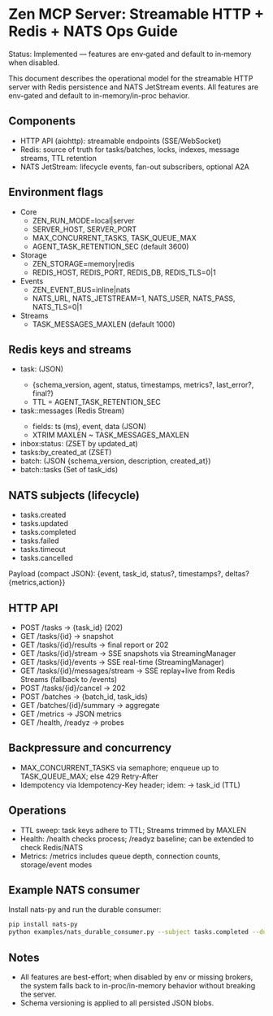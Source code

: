# Zen MCP Server: Streamable HTTP + Redis + NATS Ops Guide
Status: Implemented — features are env‑gated and default to in‑memory when disabled.

This document describes the operational model for the streamable HTTP server with Redis persistence and NATS JetStream events. All features are env-gated and default to in-memory/in-proc behavior.

## Components
- HTTP API (aiohttp): streamable endpoints (SSE/WebSocket)
- Redis: source of truth for tasks/batches, locks, indexes, message streams, TTL retention
- NATS JetStream: lifecycle events, fan-out subscribers, optional A2A

## Environment flags
- Core
  - ZEN_RUN_MODE=local|server
  - SERVER_HOST, SERVER_PORT
  - MAX_CONCURRENT_TASKS, TASK_QUEUE_MAX
  - AGENT_TASK_RETENTION_SEC (default 3600)
- Storage
  - ZEN_STORAGE=memory|redis
  - REDIS_HOST, REDIS_PORT, REDIS_DB, REDIS_TLS=0|1
- Events
  - ZEN_EVENT_BUS=inline|nats
  - NATS_URL, NATS_JETSTREAM=1, NATS_USER, NATS_PASS, NATS_TLS=0|1
- Streams
  - TASK_MESSAGES_MAXLEN (default 1000)

## Redis keys and streams
- task:<id> (JSON)
  - {schema_version, agent, status, timestamps, metrics?, last_error?, final?}
  - TTL = AGENT_TASK_RETENTION_SEC
- task:<id>:messages (Redis Stream)
  - fields: ts (ms), event, data (JSON)
  - XTRIM MAXLEN ~ TASK_MESSAGES_MAXLEN
- inbox:status:<status> (ZSET by updated_at)
- tasks:by_created_at (ZSET)
- batch:<id> (JSON {schema_version, description, created_at})
- batch:<id>:tasks (Set of task_ids)

## NATS subjects (lifecycle)
- tasks.created
- tasks.updated
- tasks.completed
- tasks.failed
- tasks.timeout
- tasks.cancelled

Payload (compact JSON): {event, task_id, status?, timestamps?, deltas?{metrics,action}}

## HTTP API
- POST /tasks → {task_id} (202)
- GET /tasks/{id} → snapshot
- GET /tasks/{id}/results → final report or 202
- GET /tasks/{id}/stream → SSE snapshots via StreamingManager
- GET /tasks/{id}/events → SSE real-time (StreamingManager)
- GET /tasks/{id}/messages/stream → SSE replay+live from Redis Streams (fallback to /events)
- POST /tasks/{id}/cancel → 202
- POST /batches → {batch_id, task_ids}
- GET /batches/{id}/summary → aggregate
- GET /metrics → JSON metrics
- GET /health, /readyz → probes

## Backpressure and concurrency
- MAX_CONCURRENT_TASKS via semaphore; enqueue up to TASK_QUEUE_MAX; else 429 Retry-After
- Idempotency via Idempotency-Key header; idem:<hash> → task_id (TTL)

## Operations
- TTL sweep: task keys adhere to TTL; Streams trimmed by MAXLEN
- Health: /health checks process; /readyz baseline; can be extended to check Redis/NATS
- Metrics: /metrics includes queue depth, connection counts, storage/event modes

## Example NATS consumer
Install nats-py and run the durable consumer:

```bash
pip install nats-py
python examples/nats_durable_consumer.py --subject tasks.completed --durable zen_1
```

## Notes
- All features are best-effort; when disabled by env or missing brokers, the system falls back to in-proc/in-memory behavior without breaking the server.
- Schema versioning is applied to all persisted JSON blobs.
